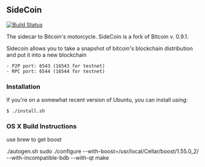 ## SideCoin

[![Build Status](https://travis-ci.org/tensorjack/sidecoin.svg?branch=master)](https://travis-ci.org/tensorjack/sidecoin)

The sidecar to Bitcoin's motorcycle.  SideCoin is a fork of Bitcoin v. 0.9.1.

Sidecoin allows you to take a snapshot of bitcoin's blockchain distribution and put it
into a new blockchain

    - P2P port: 6543 (16543 for testnet)
    - RPC port: 6544 (16544 for testnet)

### Installation

If you're on a somewhat recent version of Ubuntu, you can install using:

    $ ./install.sh

### OS X Build Instructions

use brew to get boost

./autogen.sh
sudo ./configure --with-boost=/usr/local/Cellar/boost/1.55.0_2/ --with-incompatible-bdb --with-qt
make
